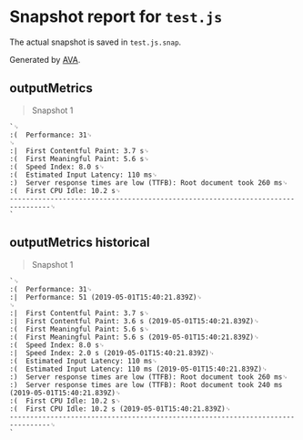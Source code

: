 # Snapshot report for `test.js`

The actual snapshot is saved in `test.js.snap`.

Generated by [AVA](https://ava.li).

## outputMetrics

> Snapshot 1

    `␊
    :(  Performance: 31␊
    ␊
    :|  First Contentful Paint: 3.7 s␊
    :(  First Meaningful Paint: 5.6 s␊
    :(  Speed Index: 8.0 s␊
    :(  Estimated Input Latency: 110 ms␊
    :)  Server response times are low (TTFB): Root document took 260 ms␊
    :(  First CPU Idle: 10.2 s␊
    --------------------------------------------------------------------------------␊
    `

## outputMetrics historical

> Snapshot 1

    `␊
    :(  Performance: 31␊
    :|  Performance: 51 (2019-05-01T15:40:21.839Z)␊
    ␊
    :|  First Contentful Paint: 3.7 s␊
    :|  First Contentful Paint: 3.6 s (2019-05-01T15:40:21.839Z)␊
    :(  First Meaningful Paint: 5.6 s␊
    :(  First Meaningful Paint: 5.6 s (2019-05-01T15:40:21.839Z)␊
    :(  Speed Index: 8.0 s␊
    :|  Speed Index: 2.0 s (2019-05-01T15:40:21.839Z)␊
    :(  Estimated Input Latency: 110 ms␊
    :(  Estimated Input Latency: 110 ms (2019-05-01T15:40:21.839Z)␊
    :)  Server response times are low (TTFB): Root document took 260 ms␊
    :)  Server response times are low (TTFB): Root document took 240 ms (2019-05-01T15:40:21.839Z)␊
    :(  First CPU Idle: 10.2 s␊
    :(  First CPU Idle: 10.2 s (2019-05-01T15:40:21.839Z)␊
    --------------------------------------------------------------------------------␊
    `
